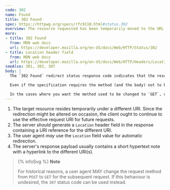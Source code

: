 ```yaml
---
code: 302
name: Found
title: 302 Found
spec: https://httpwg.org/specs/rfc9110.html#status.302
overview: The resource requested has been temporarily moved to the URL given by the `Location` header.
more:
- title: 302 Found
  from: MDN web docs
  url: https://developer.mozilla.org/en-US/docs/Web/HTTP/Status/302
- title: Location header field
  from: MDN web docs
  url: https://developer.mozilla.org/en-US/docs/Web/HTTP/Headers/Location
seeAlso: 301, 303, 307
body: |
  The `302 Found` redirect status response code indicates that the resource requested has been temporarily moved to the URL given by the `Location` header. A browser redirects to this page but search engines don't update their links to the resource (in 'SEO-speak', it is said that the 'link-juice' is not sent to the new URL).

  Even if the specification requires the method (and the body) not to be altered when the redirection is performed, not all user-agents conform here - you can still find this type of bugged software out there. It is therefore recommended to set the `302` code only as a response for `GET` or `HEAD` methods and to use `307 Temporary Redirect` instead, as the method change is explicitly prohibited in that case.

  In the cases where you want the method used to be changed to `GET`, use `303 See Other` instead. This is useful when you want to give a response to a `PUT` method that is not the uploaded resource but a confirmation message such as: 'you successfully uploaded XYZ'.
---
```


1. The target resource resides temporarily under a different URI. Since the redirection might be altered on occasion, the client ought to continue to use the effective request URI for future requests.
1. The server _should_ generate a `Location` header field in the response containing a URI reference for the different URI.
1. The user agent _may_ use the `Location` field value for automatic redirection.
1. The server's response payload usually contains a short hypertext note with a hyperlink to the different URI(s).

> {% infoSvg %} **Note**
>
> For historical reasons, a user agent MAY change the request method from `POST` to `GET` for the subsequent request. If this behaviour is undesired, the `307` status code can be used instead.
